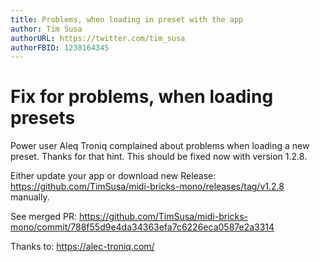 ```yaml
---
title: Problems, when loading in preset with the app
author: Tim Susa
authorURL: https://twitter.com/tim_susa
authorFBID: 1238164345
---
```


# Fix for problems, when loading presets

Power user Aleq Troniq complained about problems when loading a new preset. Thanks for that hint.
This should be fixed now with version 1.2.8.

Either update your app or download new Release: https://github.com/TimSusa/midi-bricks-mono/releases/tag/v1.2.8 manually.

See merged PR: https://github.com/TimSusa/midi-bricks-mono/commit/788f55d9e4da34363efa7c6226eca0587e2a3314

Thanks to: https://alec-troniq.com/
